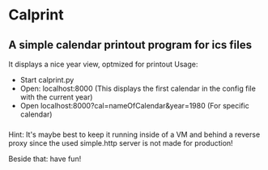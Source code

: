 # Calprint
## A simple calendar printout program for ics files
It displays a nice year view, optmized for printout
Usage:
- Start calprint.py
- Open: localhost:8000 (This displays the first calendar in the config file with the current year)
- Open localhost:8000?cal=nameOfCalendar&year=1980 (For specific calendar)

###
Hint: It's maybe best to keep it running inside of a VM and behind a reverse proxy since the used simple.http server is not made for production!

Beside that: have fun!

